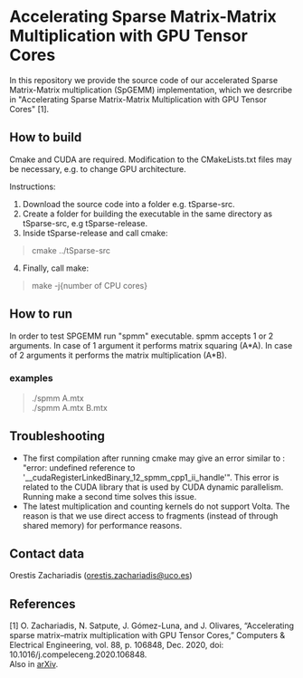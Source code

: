 # Accelerating Sparse Matrix-Matrix Multiplication with GPU Tensor Cores
In this repository we provide the source code of our accelerated Sparse Matrix-Matrix multiplication (SpGEMM) implementation, which we desrcribe in "Accelerating Sparse Matrix-Matrix Multiplication with GPU Tensor Cores" [1].

## How to build
Cmake and CUDA are required. Modification to the CMakeLists.txt files may be necessary, e.g. to change GPU architecture.

Instructions:
1. Download the source code into a folder e.g. tSparse-src.
2. Create a folder for building the executable in the same directory as tSparse-src, e.g tSparse-release.
3. Inside tSparse-release and call cmake:

> cmake ../tSparse-src

4. Finally, call make:

> make -j{number of CPU cores}

## How to run
In order to test SPGEMM run "spmm" executable. spmm accepts 1 or 2 arguments. In case of 1 argument it performs matrix squaring (A\*A). In case of 2 arguments it performs the matrix multiplication (A\*B).

### examples
> ./spmm A.mtx<br/>
> ./spmm A.mtx B.mtx

## Troubleshooting
- The first compilation after running cmake may give an error similar to : "error: undefined reference to '__cudaRegisterLinkedBinary_12_spmm_cpp1_ii_handle'". This error is related to the CUDA library that is used by CUDA dynamic parallelism.
Running make a second time solves this issue.
- The latest multiplication and counting kernels do not support Volta. The reason is that we use direct access to fragments (instead of through shared memory) for performance reasons.

## Contact data
Orestis Zachariadis (orestis.zachariadis@uco.es)

## References
[1] O. Zachariadis, N. Satpute, J. Gómez-Luna, and J. Olivares, “Accelerating sparse matrix–matrix multiplication with GPU Tensor Cores,” Computers & Electrical Engineering, vol. 88, p. 106848, Dec. 2020, doi: 10.1016/j.compeleceng.2020.106848.<br/>
Also in [arXiv](http://arxiv.org/abs/2009.14600).



